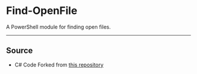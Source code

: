 # Find-OpenFile

A PowerShell module for finding open files. 

----

## Source

- C# Code Forked from [this repository](https://github.com/Walkman100/FileLocks)


